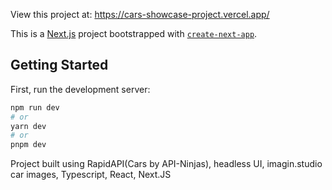 View this project at: https://cars-showcase-project.vercel.app/

This is a [Next.js](https://nextjs.org/) project bootstrapped with [`create-next-app`](https://github.com/vercel/next.js/tree/canary/packages/create-next-app).

## Getting Started

First, run the development server:

```bash
npm run dev
# or
yarn dev
# or
pnpm dev
```

Project built using RapidAPI(Cars by API-Ninjas), headless UI, imagin.studio car images, Typescript, React, Next.JS
